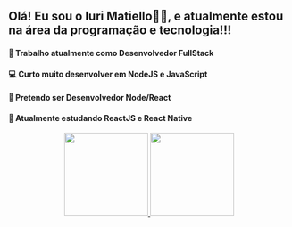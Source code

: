 ## Olá! Eu sou o Iuri Matiello👋🏼, e atualmente estou na área da programação e tecnologia!!!

#### 📁 Trabalho atualmente como Desenvolvedor FullStack

#### 💻 Curto muito desenvolver em NodeJS e JavaScript

#### 🚀 Pretendo ser Desenvolvedor Node/React

#### 📱 Atualmente estudando ReactJS e React Native

<div align="center">
  <a href="https://github.com/IuriDev071">
  <img height="150em" src="https://github-readme-stats.vercel.app/api?username=iuridev071&show_icons=true&theme=dark&include_all_commits=true&count_private=true"/>
  <img height="150em" src="https://github-readme-stats.vercel.app/api/top-langs/?username=iuridev071&layout=compact&langs_count=7&theme=dark"/>
</div>
